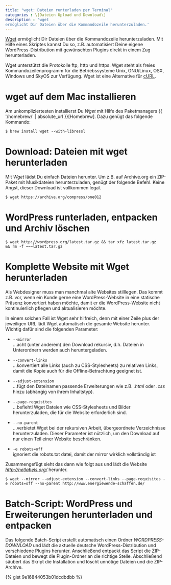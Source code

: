 ```yaml
---
title: "wget: Dateien runterladen per Terminal"
categories : \[Dateien Upload und Download\]
description : 'wget
ermöglicht Dir Dateien über die Kommandozeile herunterzuladen.'
---
```

[Wget](http://www.gnu.org/software/wget/) ermöglicht Dir Dateien über
die Kommandozeile herunterzuladen. Mit Hilfe eines Skriptes kannst Du
so, z.B. automatisiert Deine eigene WordPress-Distribution mit
gewünschten Plugins direkt in einem Zug herunterladen.

Wget unterstützt die Protokolle ftp, http und https. Wget steht als
freies Kommandozeilenprogramm für die Betriebssysteme Unix, GNU/Linux,
OSX, Windows und SkyOS zur Verfügung. Wget ist eine Alternative für
[cURL](https://curl.haxx.se/).

# wget auf dem Mac installieren

Am unkompliziertesten installierst Du *Wget* mit Hilfe des Paketmanagers
{{ '/homebrew/' | absolute\_url }}\[Homebrew\]. Dazu genügt das folgende
Kommando:

    $ brew install wget --with-libressl

# Download: Dateien mit wget herunterladen

Mit *Wget* lädst Du einfach Dateien herunter. Um z.B. auf Archive.org
ein ZIP-Paket mit Musikdateien herunterzuladen, genügt der folgende
Befehl. Keine Angst, dieser Download ist vollkommen legal.

    $ wget https://archive.org/compress/one012

# WordPress runterladen, entpacken und Archiv löschen

    $ wget http://wordpress.org/latest.tar.gz && tar xfz latest.tar.gz
    && rm -f ~~~latest.tar.gz

# Komplette Website mit Wget herunterladen

Als Webdesigner muss man manchmal alte Websites stilllegen. Das kommt
z.B. vor, wenn ein Kunde gerne eine WordPress-Website in eine statische
Präsenz konvertiert haben möchte, damit er die WordPress-Website nicht
kontinuierlich pflegen und aktualisieren möchte.

In einem solchen Fall ist Wget sehr hilfreich, denn mit einer Zeile plus
der jeweiligen URL lädt Wget automatisch die gesamte Website herunter.
Wichtig dafür sind die folgenden Parameter:

  - `--mirror`  
    …acht (unter anderem) den Download rekursiv, d.h. Dateien in
    Unterordnern werden auch heruntergeladen.

  - `--convert-links`  
    …konvertiert alle Links (auch zu CSS-Stylesheets) zu relativen
    Links, damit die Kopie auch für die Offline-Betrachtung geeignet
    ist.

  - `--adjust-extension`  
    …fügt den Dateinamen passende Erweiterungen wie z.B. *.html* oder
    *.css* hinzu (abhängig von ihrem Inhaltstyp).

  - `--page-requisites`  
    …befiehtl Wget Dateien wie CSS-Stylesheets und Bilder
    herunterzuladen, die für die Website erforderlich sind.

  - `--no-parent`  
    …verbietet Wget bei der rekursiven Arbeit, übergeordnete
    Verzeichnisse herunterzuladen. Dieser Parameter ist nützlich, um den
    Download auf nur einen Teil einer Website beschränken.

  - `-e robots=off`  
    ignoriert die robots.txt datei, damit der mirror wirklich
    vollständig ist

Zusammengefügt sieht das dann wie folgt aus und lädt die Website
*<http://netlabels.org/>*
    herunter.

    $ wget --mirror --adjust-extension --convert-links --page-requisites -e robots=off --no-parent http://www.energiewende-schaffen.de/

# Batch-Script: WordPress und Erweiterungen herunterladen und entpacken

Das folgende Batch-Script erstellt automatisch einen Ordner
*WORDPRESS-DOWNLOAD* und lädt die aktuelle deutsche
WordPress-Distribution und verschiedene Plugins herunter. Anschließend
entpackt das Script die ZIP-Dateien und bewegt die Plugin-Ordner an die
richtige Stelle. Abschließend säubert das Skript die Installation und
löscht unnötige Dateien und die ZIP-Archive.

{% gist 9e16844053b01dcdbdbb %}
